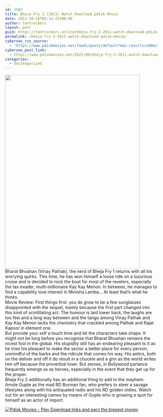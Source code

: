 ```yaml
---
id: 2582
title: Bheja Fry 2 (2011) Watch Download pdisk Movie
date: 2021-10-16T05:14:23+00:00
author: tentrockers
layout: post
guid: https://tentrockers.online/bheja-fry-2-2011-watch-download-pdisk-movie/
permalink: /bheja-fry-2-2011-watch-download-pdisk-movie/
cyberseo_rss_source:
  - 'https://www.pdiskmovies.net/feeds/posts/default?max-results=100&start-index=401'
cyberseo_post_link:
  - https://www.pdiskmovies.net/2021/09/bheja-fry-2-2011-watch-download-pdisk.html
categories:
  - Uncategorized
---
```

<div class="separator">
  <a href="https://1.bp.blogspot.com/-bxsc9KXWfb4/YUQ8fg6amJI/AAAAAAAAALc/X25Ustg49sUoiG3Ovk78YpQJKKU1Lw3-wCLcBGAsYHQ/s1083/gn.jpg" imageanchor="1"><img loading="lazy" border="0" data-original-height="1083" data-original-width="750" height="640" src="https://1.bp.blogspot.com/-bxsc9KXWfb4/YUQ8fg6amJI/AAAAAAAAALc/X25Ustg49sUoiG3Ovk78YpQJKKU1Lw3-wCLcBGAsYHQ/w444-h640/gn.jpg" width="444" /></a>
</div>

<div>
  <span>Bharat Bhushan (Vinay Pathak), the nerd of Bheja Fry 1 returns with all his worrying quirks. This time, he has won himself a loose ride on a luxurious cruise and is decided to rock the boat for most of the revelers, especially the tax evader, multi-millionaire Kay Kay Menon. In between, he manages to find a capability love interest in Minisha Lamba&#8230; At least that&#8217;s what he thinks.</span>
</div>

<div>
  <span>Movie Review: First things first: you do grow to be a few sunglasses disappointed with the sequel, mainly because the first part changed into this kind of scintillating act. The humour is laid lower back, the laughs are too few and a long way between and the tango among Vinay Pathak and Kay Kay Menon lacks the chemistry that crac</span><span>kled among Pathak and Rajat Kapoor in element one.</span>
</div>

<div>
  <span>But provide your self a touch time and let the characters take shape. It might not be long before you recognise that Bharat Bhushan remains the nicest fool in the global. His stupidity still has an endearing pleasant to it as he tries his pleasant to make the sector a better place for every person, unmindful of the barbs and the ridicule that comes his way. His antics, both on the deliver and off it do result in a chuckle and a grin as the world writes him off because the proverbial loser. But zeroes, in Bollywood parlance frequently emerge as as heroes, especially in the event that they get up for the proper.</span>
</div>

<div>
  <span>Bheja Fry 2 additionally has an additional thing to add to the mayhem: Amole Gupte as the mad RD Burman fan, who prefers to steer a savage lifestyles along with his antiquated radio and his RD golden oldies. Watch out for an interesting cameo by means of Gupte who is growing a spot for himself as an actor of import.</span>
</div>

[![](https://1.bp.blogspot.com/-KJZYdQTn3nw/YS8VdIdXMyI/AAAAAAAAaw4/BR8dsGkpxw0T8C_4G4ALfMA7cP79KN3kwCLcBGAsYHQ/w400-h58/play_download_buttuons-removebg-preview.png "Pdisk Movies - Play Download links and earn the biggest money")](https://pdisklink.com/1/bnYybDYxMDAwOXJj?dn=1)
